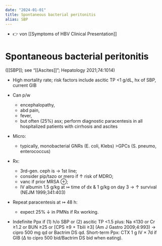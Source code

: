 ```yaml
---
date: "2024-01-01"
title: Spontaneous bacterial peritonitis
alias: SBP
---
```



- 👉 von [[Symptoms of HBV Clinical Presentation]]

# Spontaneous bacterial peritonitis

([[SBP]]; see “[[Ascites]]”; Hepatology 2021;74:1014)

- High mortality rate; risk factors include ascitic TP <1 g/dL, hx of SBP, current GIB

- Can p/w

  - encephalopathy,
  - abd pain,
  - fever,
  - but often (25%) asx; perform diagnostic paracentesis in all hospitalized patients with cirrhosis and ascites

- Micro:

  - typically, monobacterial GNRs (E. coli, Klebs) >GPCs (S. pneumo, enterococcus)

- Rx:

  - 3rd-gen. ceph is → 1st line;
  - consider pip/tazo or mero if ↑ risk of MDRO;
  - vanc if prior MRSA ⊕;
  - IV albumin 1.5 g/kg at ↣ time of dx & 1 g/kg on day 3 → ↑ survival (NEJM 1999;341:403)

- Repeat paracentesis at ↣ 48 h:

  - expect 25% ↓ in PMNs if Rx working.

- Indefinite Ppx if (1) h/o SBP or (2) ascitic TP <1.5 plus: Na ≤130 or Cr ≥1.2 or BUN ≥25 or [CPS ≥9 + Tbili ≥3] (Am J Gastro 2009;4:993) → cipro 500 mg qd or Bactrim DS qd. Short-term Ppx: CTX 1 g IV × 7d if GIB (Δ to cipro 500 bid/Bactrim DS bid when eating).
